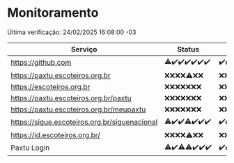 # Monitoramento

Última verificação: 24/02/2025 16:08:00 -03

|Serviço|Status|Últimas 24h|
|---|---|---|
|https://github.com|<span title="2025-02-17: OK=22, Falhas=1">⚠️</span><span title="2025-02-18: OK=23">✔️</span><span title="2025-02-19: OK=23">✔️</span><span title="2025-02-20: OK=22">✔️</span><span title="2025-02-21: OK=23">✔️</span><span title="2025-02-22: OK=23">✔️</span><span title="2025-02-23: OK=19">✔️</span>|<span title="23/02/2025 17:08:00 -03 : 200">✔️</span><span title="23/02/2025 18:06:00 -03 : 200">✔️</span><span title="23/02/2025 19:07:00 -03 : 200">✔️</span><span title="23/02/2025 20:07:00 -03 : 200">✔️</span><span title="23/02/2025 21:42:00 -03 : 200">✔️</span><span title="23/02/2025 23:14:00 -03 : 200">✔️</span><span title="24/02/2025 00:17:00 -03 : 200">✔️</span><span title="24/02/2025 01:10:00 -03 : 200">✔️</span><span title="24/02/2025 02:09:00 -03 : 200">✔️</span><span title="24/02/2025 03:13:00 -03 : 200">✔️</span><span title="24/02/2025 04:09:00 -03 : 200">✔️</span><span title="24/02/2025 05:12:00 -03 : 200">✔️</span><span title="24/02/2025 06:10:00 -03 : 200">✔️</span><span title="24/02/2025 07:09:00 -03 : 200">✔️</span><span title="24/02/2025 08:07:00 -03 : 200">✔️</span><span title="24/02/2025 09:16:00 -03 : 200">✔️</span><span title="24/02/2025 10:17:00 -03 : 200">✔️</span><span title="24/02/2025 11:08:00 -03 : 200">✔️</span><span title="24/02/2025 12:09:00 -03 : 200">✔️</span><span title="24/02/2025 13:10:00 -03 : 200">✔️</span><span title="24/02/2025 14:07:00 -03 : 200">✔️</span><span title="24/02/2025 15:12:00 -03 : 200">✔️</span><span title="24/02/2025 16:08:00 -03 : 200">✔️</span>|
|https://paxtu.escoteiros.org.br|<span title="2025-02-17: Falhas=23">❌</span><span title="2025-02-18: Falhas=23">❌</span><span title="2025-02-19: Falhas=23">❌</span><span title="2025-02-20: Falhas=22">❌</span><span title="2025-02-21: OK=1, Falhas=22">⚠️</span><span title="2025-02-22: Falhas=23">❌</span><span title="2025-02-23: Falhas=19">❌</span>|<span title="23/02/2025 17:08:00 -03 : 403">❌</span><span title="23/02/2025 18:06:00 -03 : 403">❌</span><span title="23/02/2025 19:07:00 -03 : 403">❌</span><span title="23/02/2025 20:07:00 -03 : 403">❌</span><span title="23/02/2025 21:42:00 -03 : 403">❌</span><span title="23/02/2025 23:14:00 -03 : 403">❌</span><span title="24/02/2025 00:17:00 -03 : 403">❌</span><span title="24/02/2025 01:10:00 -03 : 403">❌</span><span title="24/02/2025 02:09:00 -03 : 403">❌</span><span title="24/02/2025 03:13:00 -03 : 403">❌</span><span title="24/02/2025 04:09:00 -03 : 403">❌</span><span title="24/02/2025 05:12:00 -03 : 403">❌</span><span title="24/02/2025 06:10:00 -03 : 403">❌</span><span title="24/02/2025 07:09:00 -03 : 403">❌</span><span title="24/02/2025 08:07:00 -03 : 403">❌</span><span title="24/02/2025 09:16:00 -03 : 403">❌</span><span title="24/02/2025 10:17:00 -03 : 403">❌</span><span title="24/02/2025 11:08:00 -03 : 403">❌</span><span title="24/02/2025 12:09:00 -03 : 403">❌</span><span title="24/02/2025 13:10:00 -03 : 403">❌</span><span title="24/02/2025 14:07:00 -03 : 403">❌</span><span title="24/02/2025 15:12:00 -03 : 403">❌</span><span title="24/02/2025 16:08:00 -03 : 403">❌</span>|
|https://escoteiros.org.br|<span title="2025-02-17: Falhas=23">❌</span><span title="2025-02-18: Falhas=23">❌</span><span title="2025-02-19: Falhas=23">❌</span><span title="2025-02-20: Falhas=22">❌</span><span title="2025-02-21: Falhas=23">❌</span><span title="2025-02-22: Falhas=23">❌</span><span title="2025-02-23: Falhas=19">❌</span>|<span title="23/02/2025 17:08:00 -03 : 403">❌</span><span title="23/02/2025 18:06:00 -03 : 403">❌</span><span title="23/02/2025 19:07:00 -03 : 403">❌</span><span title="23/02/2025 20:07:00 -03 : 403">❌</span><span title="23/02/2025 21:42:00 -03 : 403">❌</span><span title="23/02/2025 23:14:00 -03 : 403">❌</span><span title="24/02/2025 00:17:00 -03 : 403">❌</span><span title="24/02/2025 01:10:00 -03 : 403">❌</span><span title="24/02/2025 02:09:00 -03 : 403">❌</span><span title="24/02/2025 03:13:00 -03 : 403">❌</span><span title="24/02/2025 04:09:00 -03 : 403">❌</span><span title="24/02/2025 05:12:00 -03 : 403">❌</span><span title="24/02/2025 06:10:00 -03 : 403">❌</span><span title="24/02/2025 07:09:00 -03 : 403">❌</span><span title="24/02/2025 08:07:00 -03 : 403">❌</span><span title="24/02/2025 09:16:00 -03 : 403">❌</span><span title="24/02/2025 10:17:00 -03 : 403">❌</span><span title="24/02/2025 11:08:00 -03 : 403">❌</span><span title="24/02/2025 12:09:00 -03 : 403">❌</span><span title="24/02/2025 13:10:00 -03 : 403">❌</span><span title="24/02/2025 14:07:00 -03 : 403">❌</span><span title="24/02/2025 15:12:00 -03 : 403">❌</span><span title="24/02/2025 16:08:00 -03 : 403">❌</span>|
|https://paxtu.escoteiros.org.br/paxtu|<span title="2025-02-17: Falhas=23">❌</span><span title="2025-02-18: Falhas=23">❌</span><span title="2025-02-19: Falhas=23">❌</span><span title="2025-02-20: Falhas=22">❌</span><span title="2025-02-21: Falhas=23">❌</span><span title="2025-02-22: Falhas=23">❌</span><span title="2025-02-23: Falhas=19">❌</span>|<span title="23/02/2025 17:08:00 -03 : 403">❌</span><span title="23/02/2025 18:06:00 -03 : 403">❌</span><span title="23/02/2025 19:07:00 -03 : 403">❌</span><span title="23/02/2025 20:07:00 -03 : 403">❌</span><span title="23/02/2025 21:42:00 -03 : 403">❌</span><span title="23/02/2025 23:14:00 -03 : 403">❌</span><span title="24/02/2025 00:17:00 -03 : 403">❌</span><span title="24/02/2025 01:10:00 -03 : 403">❌</span><span title="24/02/2025 02:09:00 -03 : 403">❌</span><span title="24/02/2025 03:13:00 -03 : 403">❌</span><span title="24/02/2025 04:09:00 -03 : 403">❌</span><span title="24/02/2025 05:12:00 -03 : 403">❌</span><span title="24/02/2025 06:10:00 -03 : 403">❌</span><span title="24/02/2025 07:09:00 -03 : 403">❌</span><span title="24/02/2025 08:07:00 -03 : 403">❌</span><span title="24/02/2025 09:16:00 -03 : 403">❌</span><span title="24/02/2025 10:17:00 -03 : 403">❌</span><span title="24/02/2025 11:08:00 -03 : 403">❌</span><span title="24/02/2025 12:09:00 -03 : 403">❌</span><span title="24/02/2025 13:10:00 -03 : 403">❌</span><span title="24/02/2025 14:07:00 -03 : 403">❌</span><span title="24/02/2025 15:12:00 -03 : 403">❌</span><span title="24/02/2025 16:08:00 -03 : 403">❌</span>|
|https://paxtu.escoteiros.org.br/meupaxtu|<span title="2025-02-17: Falhas=23">❌</span><span title="2025-02-18: Falhas=23">❌</span><span title="2025-02-19: Falhas=23">❌</span><span title="2025-02-20: Falhas=22">❌</span><span title="2025-02-21: Falhas=23">❌</span><span title="2025-02-22: Falhas=23">❌</span><span title="2025-02-23: Falhas=19">❌</span>|<span title="23/02/2025 17:08:00 -03 : 403">❌</span><span title="23/02/2025 18:06:00 -03 : 403">❌</span><span title="23/02/2025 19:07:00 -03 : 403">❌</span><span title="23/02/2025 20:07:00 -03 : 403">❌</span><span title="23/02/2025 21:42:00 -03 : 403">❌</span><span title="23/02/2025 23:14:00 -03 : 403">❌</span><span title="24/02/2025 00:17:00 -03 : 403">❌</span><span title="24/02/2025 01:10:00 -03 : 403">❌</span><span title="24/02/2025 02:09:00 -03 : 403">❌</span><span title="24/02/2025 03:13:00 -03 : 403">❌</span><span title="24/02/2025 04:09:00 -03 : 403">❌</span><span title="24/02/2025 05:12:00 -03 : 403">❌</span><span title="24/02/2025 06:10:00 -03 : 403">❌</span><span title="24/02/2025 07:09:00 -03 : 403">❌</span><span title="24/02/2025 08:07:00 -03 : 403">❌</span><span title="24/02/2025 09:16:00 -03 : 403">❌</span><span title="24/02/2025 10:17:00 -03 : 403">❌</span><span title="24/02/2025 11:08:00 -03 : 403">❌</span><span title="24/02/2025 12:09:00 -03 : 403">❌</span><span title="24/02/2025 13:10:00 -03 : 403">❌</span><span title="24/02/2025 14:07:00 -03 : 403">❌</span><span title="24/02/2025 15:12:00 -03 : 403">❌</span><span title="24/02/2025 16:08:00 -03 : 403">❌</span>|
|https://sigue.escoteiros.org.br/siguenacional|<span title="2025-02-17: OK=22, Falhas=1">⚠️</span><span title="2025-02-18: OK=23">✔️</span><span title="2025-02-19: OK=23">✔️</span><span title="2025-02-20: OK=21, Falhas=1">⚠️</span><span title="2025-02-21: OK=23">✔️</span><span title="2025-02-22: OK=23">✔️</span><span title="2025-02-23: OK=19">✔️</span>|<span title="23/02/2025 17:08:00 -03 : 200">✔️</span><span title="23/02/2025 18:06:00 -03 : 200">✔️</span><span title="23/02/2025 19:07:00 -03 : 200">✔️</span><span title="23/02/2025 20:07:00 -03 : 200">✔️</span><span title="23/02/2025 21:42:00 -03 : 200">✔️</span><span title="23/02/2025 23:14:00 -03 : 200">✔️</span><span title="24/02/2025 00:17:00 -03 : 200">✔️</span><span title="24/02/2025 01:10:00 -03 : 200">✔️</span><span title="24/02/2025 02:09:00 -03 : 200">✔️</span><span title="24/02/2025 03:13:00 -03 : 200">✔️</span><span title="24/02/2025 04:09:00 -03 : 200">✔️</span><span title="24/02/2025 05:12:00 -03 : 200">✔️</span><span title="24/02/2025 06:10:00 -03 : 200">✔️</span><span title="24/02/2025 07:09:00 -03 : 200">✔️</span><span title="24/02/2025 08:07:00 -03 : 200">✔️</span><span title="24/02/2025 09:16:00 -03 : 200">✔️</span><span title="24/02/2025 10:17:00 -03 : 200">✔️</span><span title="24/02/2025 11:08:00 -03 : 200">✔️</span><span title="24/02/2025 12:09:00 -03 : 200">✔️</span><span title="24/02/2025 13:10:00 -03 : 200">✔️</span><span title="24/02/2025 14:07:00 -03 : 200">✔️</span><span title="24/02/2025 15:12:00 -03 : 200">✔️</span><span title="24/02/2025 16:08:00 -03 : 200">✔️</span>|
|https://id.escoteiros.org.br/|<span title="2025-02-17: Falhas=23">❌</span><span title="2025-02-18: Falhas=23">❌</span><span title="2025-02-19: Falhas=23">❌</span><span title="2025-02-20: Falhas=22">❌</span><span title="2025-02-21: OK=1, Falhas=22">⚠️</span><span title="2025-02-22: Falhas=23">❌</span><span title="2025-02-23: Falhas=19">❌</span>|<span title="23/02/2025 17:08:00 -03 : 403">❌</span><span title="23/02/2025 18:06:00 -03 : 403">❌</span><span title="23/02/2025 19:07:00 -03 : 403">❌</span><span title="23/02/2025 20:07:00 -03 : 403">❌</span><span title="23/02/2025 21:42:00 -03 : 403">❌</span><span title="23/02/2025 23:14:00 -03 : 403">❌</span><span title="24/02/2025 00:17:00 -03 : 403">❌</span><span title="24/02/2025 01:10:00 -03 : 403">❌</span><span title="24/02/2025 02:09:00 -03 : 403">❌</span><span title="24/02/2025 03:13:00 -03 : 403">❌</span><span title="24/02/2025 04:09:00 -03 : 403">❌</span><span title="24/02/2025 05:12:00 -03 : 403">❌</span><span title="24/02/2025 06:10:00 -03 : 403">❌</span><span title="24/02/2025 07:09:00 -03 : 403">❌</span><span title="24/02/2025 08:07:00 -03 : 403">❌</span><span title="24/02/2025 09:16:00 -03 : 403">❌</span><span title="24/02/2025 10:17:00 -03 : 403">❌</span><span title="24/02/2025 11:08:00 -03 : 403">❌</span><span title="24/02/2025 12:09:00 -03 : 403">❌</span><span title="24/02/2025 13:10:00 -03 : 403">❌</span><span title="24/02/2025 14:07:00 -03 : 403">❌</span><span title="24/02/2025 15:12:00 -03 : 403">❌</span><span title="24/02/2025 16:08:00 -03 : 403">❌</span>|
|Paxtu Login|<span title="2025-02-17: OK=22, Falhas=1">⚠️</span><span title="2025-02-18: OK=23">✔️</span><span title="2025-02-19: OK=22, Falhas=1">⚠️</span><span title="2025-02-20: OK=21, Falhas=1">⚠️</span><span title="2025-02-21: OK=23">✔️</span><span title="2025-02-22: OK=23">✔️</span><span title="2025-02-23: OK=19">✔️</span>|<span title="23/02/2025 17:08:00 -03 : 200">✔️</span><span title="23/02/2025 18:07:00 -03 : 200">✔️</span><span title="23/02/2025 19:07:00 -03 : 200">✔️</span><span title="23/02/2025 20:07:00 -03 : 200">✔️</span><span title="23/02/2025 21:42:00 -03 : 200">✔️</span><span title="23/02/2025 23:14:00 -03 : 200">✔️</span><span title="24/02/2025 00:17:00 -03 : 200">✔️</span><span title="24/02/2025 01:10:00 -03 : 200">✔️</span><span title="24/02/2025 02:09:00 -03 : 200">✔️</span><span title="24/02/2025 03:13:00 -03 : 200">✔️</span><span title="24/02/2025 04:09:00 -03 : 200">✔️</span><span title="24/02/2025 05:12:00 -03 : 200">✔️</span><span title="24/02/2025 06:10:00 -03 : 200">✔️</span><span title="24/02/2025 07:09:00 -03 : 200">✔️</span><span title="24/02/2025 08:07:00 -03 : 200">✔️</span><span title="24/02/2025 09:16:00 -03 : 200">✔️</span><span title="24/02/2025 10:17:00 -03 : 200">✔️</span><span title="24/02/2025 11:08:00 -03 : 200">✔️</span><span title="24/02/2025 12:09:00 -03 : 200">✔️</span><span title="24/02/2025 13:10:00 -03 : 200">✔️</span><span title="24/02/2025 14:07:00 -03 : 200">✔️</span><span title="24/02/2025 15:12:00 -03 : 200">✔️</span><span title="24/02/2025 16:08:00 -03 : 200">✔️</span>|
